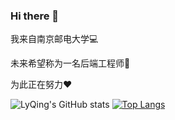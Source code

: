### Hi there 👋
<p>我来自南京邮电大学💻</p>
<p>未来希望称为一名后端工程师💪</p>
<p>为此正在努力❤️</p>

![LyQing's GitHub stats](https://github-readme-stats.vercel.app/api?username=LyQing63&show_icons=true&theme=ambient_gradient)
[![Top Langs](https://github-readme-stats.vercel.app/api/top-langs/?username=LyQing63)](https://github.com/anuraghazra/github-readme-stats)

